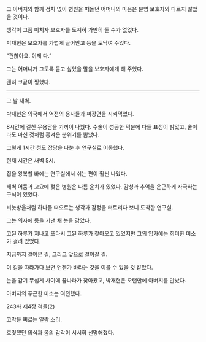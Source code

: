 그 아버지와 함께 정처 없이 병원을 떠돌던 어머니의 마음은 분명 보호자와 다르지 않았을 것이다.

생각이 그쯤 미치자 보호자를 도저히 가만히 둘 수가 없었다.

박재현은 보호자를 가볍게 끌어안고 등을 토닥여 주었다.

“괜찮아요. 이제 다.”

그는 어머니가 그토록 듣고 싶었을 말을 보호자에게 해 주었다.

괜히 코끝이 찡했다.

* * *

그 날 새벽.

박재현은 의국에서 역전의 용사들과 짜장면을 시켜먹었다.

8시간에 걸친 무용담을 기꺼이 나눴다. 수술이 성공한 덕분에 다들 표정이 밝았고, 술이라도 마신 것처럼 흥겨운 분위기를 뽐냈다.

그렇게 1시간 정도 잡담을 나눈 후 연구실로 이동했다.

현재 시간은 새벽 5시.

집을 왕복할 바에는 연구실에서 쉬는 편이 훨씬 나았다.

새벽 어둠과 고요에 젖은 병원은 나름 운치가 있었다. 감성과 추억을 은근하게 자극하는 구석이 있었다.

비눗방울처럼 하나둘 떠오르는 생각과 감정을 터트리다 보니 도착한 연구실.

그는 의자에 등을 기댄 채 눈을 감았다.

고된 하루가 지나고 또다시 고된 하루가 찾아오고 있었지만 그의 입가에는 희미한 미소가 걸려 있었다.

지금까지 걸어온 길, 그리고 앞으로 걸어갈 길.

이 길을 따라가다 보면 언젠가 바라는 것을 이룰 수 있을 것 같았다.

눈을 감기 무섭게 사이에 꿈나라가 찾아왔고, 박재현은 오랜만에 아버지를 만났다.

아버지의 푸근한 미소는 여전했다.

243화 제4장 격돌(2)

고막을 찌르는 알람 소리.

흐릿했던 의식과 몸의 감각이 서서히 선명해졌다.